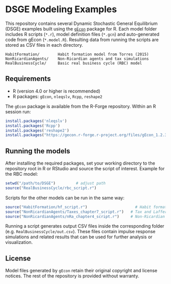 # DSGE Modeling Examples

This repository contains several Dynamic Stochastic General Equilibrium (DSGE) examples built using the [`gEcon`](https://gecon.r-forge.r-project.org/) package for R.  Each model folder includes R scripts (`*.r`), model definition files (`*.gcn`) and auto-generated code from gEcon (`*.model.R`).  Resulting data from running the scripts are stored as CSV files in each directory.

```
HabitFormation/        Habit formation model from Torres (2015)
NonRicardianAgents/    Non-Ricardian agents and tax simulations
RealBusinessCycle/     Basic real business cycle (RBC) model
```

## Requirements

- R (version 4.0 or higher is recommended)
- R packages: `gEcon`, `nleqslv`, `Rcpp`, `reshape2`

The `gEcon` package is available from the R-Forge repository. Within an R session run:

```R
install.packages('nleqslv')
install.packages('Rcpp')
install.packages('reshape2')
install.packages("https://gecon.r-forge.r-project.org/files/gEcon_1.2.3.tar.gz", repos = NULL, type = "source")
```

## Running the models

After installing the required packages, set your working directory to the repository root in R or RStudio and source the script of interest. Example for the RBC model:

```R
setwd("/path/to/DSGE")         # adjust path
source("RealBusinessCycle/rbc_script.r")
```

Scripts for the other models can be run in the same way:

```R
source("HabitFormation/hf_script.r")                     # Habit formation model
source("NonRicardianAgents/Taxes_chapter7_script.r")   # Tax and Laffer curve analysis
source("NonRicardianAgents/nRa_chapter4_script.r")     # Non-Ricardian agents model
```

Running a script generates output CSV files inside the corresponding folder (e.g. `RealBusinessCycle/out.csv`). These files contain impulse response simulations and related results that can be used for further analysis or visualization.

## License

Model files generated by `gEcon` retain their original copyright and license notices. The rest of the repository is provided without warranty.
